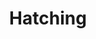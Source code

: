 ---
title: "Hatching"
description: "Hatching"
pubDate: "2024-02-01"
updateDate: "2024-02-01"
heroImage: "./assets/12.png"
shader: 
    src: "/lighting/hatching.frag"
    textures: "lighting/hatch_0.jpg,lighting/hatch_1.jpg,lighting/hatch_2.jpg,lighting/hatch_3.jpg,lighting/hatch_4.jpg,lighting/hatch_5.jpg"
---